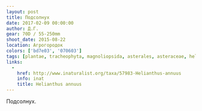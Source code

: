 ```yaml
---
layout: post
title: Подсолнух
date: 2017-02-09 00:00:00
author: Д.Г.
gear: 70D / 55-250mm
shoot_date: 2015-08-22
location: Агрогородок
colors: ['bd7e03', '070603']
tags: [plantae, tracheophyta, magnoliopsida, asterales, asteraceae, helianthus, helianthus annuus]
links:
  -
    href: http://www.inaturalist.org/taxa/57983-Helianthus-annuus
    info: inat
    title: Helianthus annuus
---
```


Подсолнух.
